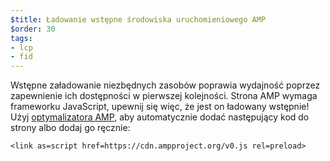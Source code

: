 ```yaml
---
$title: Ładowanie wstępne środowiska uruchomieniowego AMP
$order: 30
tags:
- lcp
- fid
---
```


Wstępne załadowanie niezbędnych zasobów poprawia wydajność poprzez zapewnienie ich dostępności w pierwszej kolejności. Strona AMP wymaga frameworku JavaScript, upewnij się więc, że jest on ładowany wstępnie! Użyj [optymalizatora AMP](https://amp.dev/documentation/guides-and-tutorials/optimize-and-measure/amp-optimizer-guide/), aby automatycznie dodać następujący kod do strony albo dodaj go ręcznie:

```
<link as=script href=https://cdn.ampproject.org/v0.js rel=preload>
```
